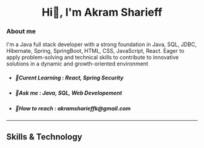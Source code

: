 <h1 align="center">Hi👋, I'm Akram Sharieff </h1> 
<h3>About me</h3>
I'm a Java full stack developer with a strong foundation in Java, SQL, JDBC, Hibernate, Spring, SpringBoot, HTML, CSS, JavaScript, React. Eager to apply problem-solving and technical skills to contribute to innovative solutions in a dynamic and growth-oriented environment

<ul>
  <li>
    <h5>🧾Curent Learning : React, Spring Security</h5></li>
   <li> <h5>💭Ask me : Java, SQL, Web Developement </h5></li>
    <li> <h5>📩How to reach : akramsharieffk@gmail.com </h5> </li>
  
</ul>
<hr>
<h2>Skills & Technology</h2>

